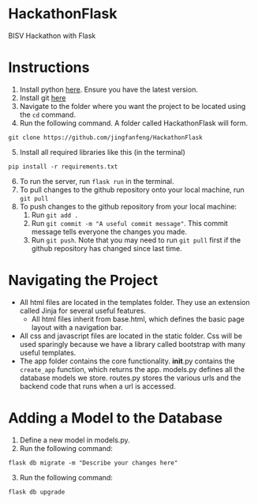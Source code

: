 # HackathonFlask

BISV Hackathon with Flask

# Instructions

1. Install python [here](https://www.python.org/downloads/). Ensure you have the latest version.
2. Install git [here](https://git-scm.com/downloads)
3. Navigate to the folder where you want the project to be located using the `cd` command.
4. Run the following command. A folder called HackathonFlask will form.

```
git clone https://github.com/jingfanfeng/HackathonFlask
```

5. Install all required libraries like this (in the terminal)

```
pip install -r requirements.txt
```

6. To run the server, run `flask run` in the terminal.
7. To pull changes to the github repository onto your local machine, run `git pull`
8. To push changes to the github repository from your local machine:
   1. Run `git add .`
   2. Run `git commit -m "A useful commit message"`. This commit message tells everyone the changes you made.
   3. Run `git push`. Note that you may need to run `git pull` first if the github repository has changed since last time.

# Navigating the Project

- All html files are located in the templates folder. They use an extension called Jinja for several useful features.
  - All html files inherit from base.html, which defines the basic page layout with a navigation bar.
- All css and javascript files are located in the static folder. Css will be used sparingly because we have a library called bootstrap with many useful templates.
- The app folder contains the core functionality. **init**.py contains the `create_app` function, which returns the app. models.py defines all the database models we store. routes.py stores the various urls and the backend code that runs when a url is accessed.

# Adding a Model to the Database

1. Define a new model in models.py.
2. Run the following command:

```
flask db migrate -m "Describe your changes here"
```

3. Run the following command:

```
flask db upgrade
```
